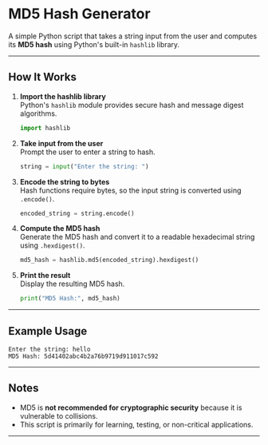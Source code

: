 # MD5 Hash Generator

A simple Python script that takes a string input from the user and computes its **MD5 hash** using Python's built-in `hashlib` library.

---

## How It Works

1. **Import the hashlib library**  
   Python's `hashlib` module provides secure hash and message digest algorithms.  
   ```python
   import hashlib
   ```

2. **Take input from the user**  
   Prompt the user to enter a string to hash.  
   ```python
   string = input("Enter the string: ")
   ```

3. **Encode the string to bytes**  
   Hash functions require bytes, so the input string is converted using `.encode()`.  
   ```python
   encoded_string = string.encode()
   ```

4. **Compute the MD5 hash**  
   Generate the MD5 hash and convert it to a readable hexadecimal string using `.hexdigest()`.  
   ```python
   md5_hash = hashlib.md5(encoded_string).hexdigest()
   ```

5. **Print the result**  
   Display the resulting MD5 hash.  
   ```python
   print("MD5 Hash:", md5_hash)
   ```

---

## Example Usage

```
Enter the string: hello
MD5 Hash: 5d41402abc4b2a76b9719d911017c592
```

---

## Notes

- MD5 is **not recommended for cryptographic security** because it is vulnerable to collisions.  
- This script is primarily for learning, testing, or non-critical applications.

---
